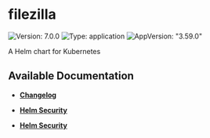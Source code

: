 # filezilla

![Version: 7.0.0](https://img.shields.io/badge/Version-7.0.0-informational?style=flat-square) ![Type: application](https://img.shields.io/badge/Type-application-informational?style=flat-square) ![AppVersion: "3.59.0"](https://img.shields.io/badge/AppVersion-"3.59.0"-informational?style=flat-square)

A Helm chart for Kubernetes

## Available Documentation

- [**Changelog**](CHANGELOG)

- [**Helm Security**](container-security)

- [**Helm Security**](helm-security)

